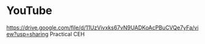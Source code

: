 # YouTube

https://drive.google.com/file/d/11UzVivxks67vN9UADKoAcPBuCVQe7yFa/view?usp=sharing
Practical CEH
